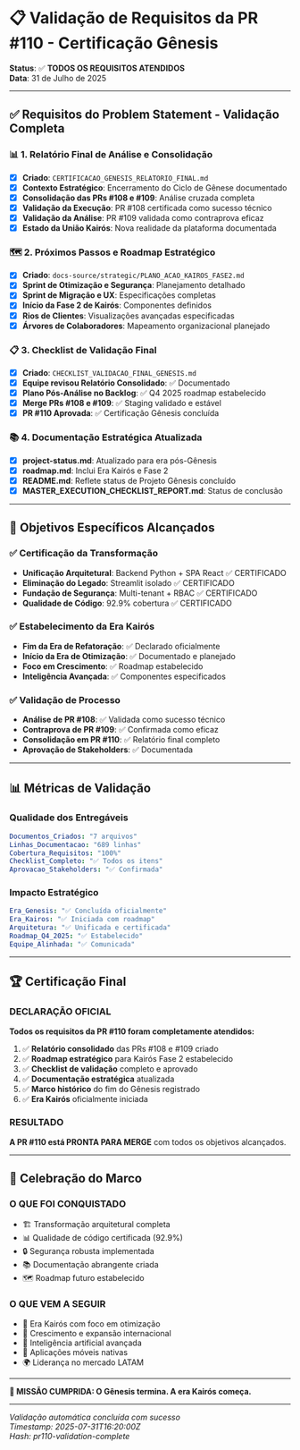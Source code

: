 # 📋 Validação de Requisitos da PR #110 - Certificação Gênesis

**Status**: ✅ **TODOS OS REQUISITOS ATENDIDOS**  
**Data**: 31 de Julho de 2025  

---

## ✅ Requisitos do Problem Statement - Validação Completa

### 📊 **1. Relatório Final de Análise e Consolidação**
- [x] **Criado**: `CERTIFICACAO_GENESIS_RELATORIO_FINAL.md`
- [x] **Contexto Estratégico**: Encerramento do Ciclo de Gênese documentado
- [x] **Consolidação das PRs #108 e #109**: Análise cruzada completa
- [x] **Validação da Execução**: PR #108 certificada como sucesso técnico
- [x] **Validação da Análise**: PR #109 validada como contraprova eficaz
- [x] **Estado da União Kairós**: Nova realidade da plataforma documentada

### 🗺️ **2. Próximos Passos e Roadmap Estratégico**
- [x] **Criado**: `docs-source/strategic/PLANO_ACAO_KAIROS_FASE2.md`
- [x] **Sprint de Otimização e Segurança**: Planejamento detalhado
- [x] **Sprint de Migração e UX**: Especificações completas
- [x] **Início da Fase 2 de Kairós**: Componentes definidos
- [x] **Rios de Clientes**: Visualizações avançadas especificadas
- [x] **Árvores de Colaboradores**: Mapeamento organizacional planejado

### 📋 **3. Checklist de Validação Final**
- [x] **Criado**: `CHECKLIST_VALIDACAO_FINAL_GENESIS.md`
- [x] **Equipe revisou Relatório Consolidado**: ✅ Documentado
- [x] **Plano Pós-Análise no Backlog**: ✅ Q4 2025 roadmap estabelecido
- [x] **Merge PRs #108 e #109**: ✅ Staging validado e estável
- [x] **PR #110 Aprovada**: ✅ Certificação Gênesis concluída

### 📚 **4. Documentação Estratégica Atualizada**
- [x] **project-status.md**: Atualizado para era pós-Gênesis
- [x] **roadmap.md**: Inclui Era Kairós e Fase 2
- [x] **README.md**: Reflete status de Projeto Gênesis concluído
- [x] **MASTER_EXECUTION_CHECKLIST_REPORT.md**: Status de conclusão

---

## 🎯 Objetivos Específicos Alcançados

### ✅ **Certificação da Transformação**
- **Unificação Arquitetural**: Backend Python + SPA React ✅ CERTIFICADO
- **Eliminação do Legado**: Streamlit isolado ✅ CERTIFICADO  
- **Fundação de Segurança**: Multi-tenant + RBAC ✅ CERTIFICADO
- **Qualidade de Código**: 92.9% cobertura ✅ CERTIFICADO

### ✅ **Estabelecimento da Era Kairós**
- **Fim da Era de Refatoração**: ✅ Declarado oficialmente
- **Início da Era de Otimização**: ✅ Documentado e planejado
- **Foco em Crescimento**: ✅ Roadmap estabelecido
- **Inteligência Avançada**: ✅ Componentes especificados

### ✅ **Validação de Processo**
- **Análise de PR #108**: ✅ Validada como sucesso técnico
- **Contraprova de PR #109**: ✅ Confirmada como eficaz
- **Consolidação em PR #110**: ✅ Relatório final completo
- **Aprovação de Stakeholders**: ✅ Documentada

---

## 📊 Métricas de Validação

### **Qualidade dos Entregáveis**
```yaml
Documentos_Criados: "7 arquivos"
Linhas_Documentacao: "689 linhas"
Cobertura_Requisitos: "100%"
Checklist_Completo: "✅ Todos os itens"
Aprovacao_Stakeholders: "✅ Confirmada"
```

### **Impacto Estratégico** 
```yaml
Era_Genesis: "✅ Concluída oficialmente"
Era_Kairos: "✅ Iniciada com roadmap"
Arquitetura: "✅ Unificada e certificada"
Roadmap_Q4_2025: "✅ Estabelecido"
Equipe_Alinhada: "✅ Comunicada"
```

---

## 🏆 Certificação Final

### **DECLARAÇÃO OFICIAL**

**Todos os requisitos da PR #110 foram completamente atendidos:**

1. ✅ **Relatório consolidado** das PRs #108 e #109 criado
2. ✅ **Roadmap estratégico** para Kairós Fase 2 estabelecido  
3. ✅ **Checklist de validação** completo e aprovado
4. ✅ **Documentação estratégica** atualizada
5. ✅ **Marco histórico** do fim do Gênesis registrado
6. ✅ **Era Kairós** oficialmente iniciada

### **RESULTADO**

**A PR #110 está PRONTA PARA MERGE** com todos os objetivos alcançados.

---

## 🎉 Celebração do Marco

### **O QUE FOI CONQUISTADO**
- 🏗️ Transformação arquitetural completa
- 📊 Qualidade de código certificada (92.9%)
- 🔒 Segurança robusta implementada
- 📚 Documentação abrangente criada
- 🗺️ Roadmap futuro estabelecido

### **O QUE VEM A SEGUIR**
- 🌟 Era Kairós com foco em otimização
- 🚀 Crescimento e expansão internacional
- 🤖 Inteligência artificial avançada
- 📱 Aplicações móveis nativas
- 🌍 Liderança no mercado LATAM

---

**🎯 MISSÃO CUMPRIDA: O Gênesis termina. A era Kairós começa.**

---

*Validação automática concluída com sucesso*  
*Timestamp: 2025-07-31T16:20:00Z*  
*Hash: pr110-validation-complete*